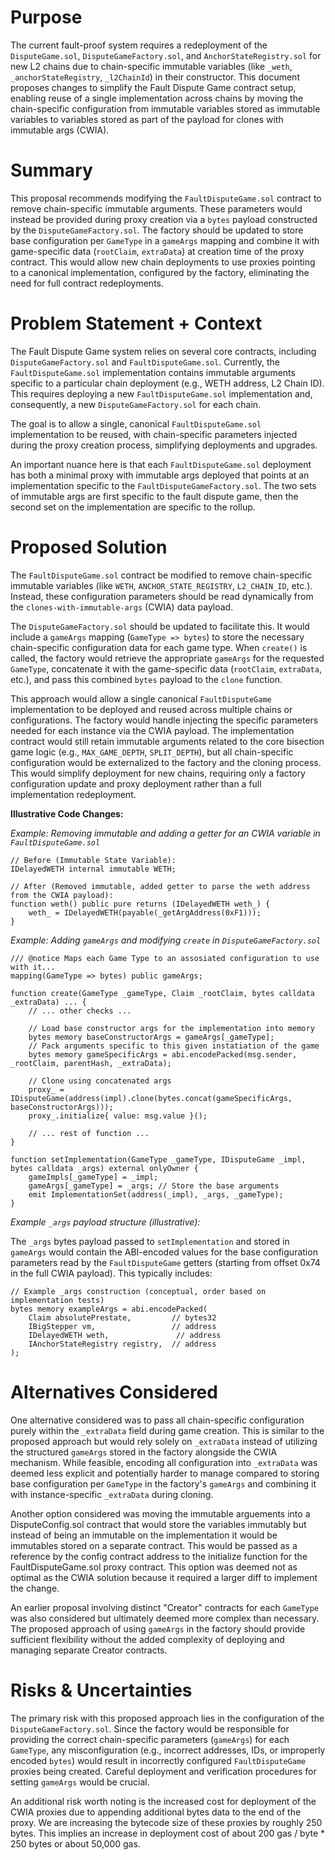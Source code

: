 # Purpose

The current fault-proof system requires a redeployment of the `DisputeGame.sol`, `DisputeGameFactory.sol`, and `AnchorStateRegistry.sol` for new L2 chains due to chain-specific immutable variables (like `_weth`, `_anchorStateRegistry`, `_l2ChainId`) in their constructor. This document proposes changes to simplify the Fault Dispute Game contract setup, enabling reuse of a single implementation across chains by moving the chain-specific configuration from immutable variables stored as immutable variables to variables stored as part of the payload for clones with immutable args (CWIA).

# Summary

This proposal recommends modifying the `FaultDisputeGame.sol` contract to remove chain-specific immutable arguments. These parameters would instead be provided during proxy creation via a `bytes` payload constructed by the `DisputeGameFactory.sol`. The factory should be updated to store base configuration per `GameType` in a `gameArgs` mapping and combine it with game-specific data (`rootClaim`, `extraData`) at creation time of the proxy contract. This would allow new chain deployments to use proxies pointing to a canonical implementation, configured by the factory, eliminating the need for full contract redeployments.

# Problem Statement + Context

The Fault Dispute Game system relies on several core contracts, including `DisputeGameFactory.sol` and `FaultDisputeGame.sol`. Currently, the `FaultDisputeGame.sol` implementation contains immutable arguments specific to a particular chain deployment (e.g., WETH address, L2 Chain ID). This requires deploying a new `FaultDisputeGame.sol` implementation and, consequently, a new `DisputeGameFactory.sol` for each chain.

The goal is to allow a single, canonical `FaultDisputeGame.sol` implementation to be reused, with chain-specific parameters injected during the proxy creation process, simplifying deployments and upgrades.

An important nuance here is that each `FaultDisputeGame.sol` deployment has both a minimal proxy with immutable args deployed that points at an implementation specific to the `FaultDisputeGameFactory.sol`. The two sets of immutable args are first specific to the fault dispute game, then the second set on the implementation are specific to the rollup.

# Proposed Solution

The `FaultDisputeGame.sol` contract be modified to remove chain-specific immutable variables (like `WETH`, `ANCHOR_STATE_REGISTRY`, `L2_CHAIN_ID`, etc.). Instead, these configuration parameters should be read dynamically from the `clones-with-immutable-args` (CWIA) data payload.

The `DisputeGameFactory.sol` should be updated to facilitate this. It would include a `gameArgs` mapping (`GameType => bytes`) to store the necessary chain-specific configuration data for each game type. When `create()` is called, the factory would retrieve the appropriate `gameArgs` for the requested `GameType`, concatenate it with the game-specific data (`rootClaim`, `extraData`, etc.), and pass this combined `bytes` payload to the `clone` function.

This approach would allow a single canonical `FaultDisputeGame` implementation to be deployed and reused across multiple chains or configurations. The factory would handle injecting the specific parameters needed for each instance via the CWIA payload. The implementation contract would still retain immutable arguments related to the core bisection game logic (e.g., `MAX_GAME_DEPTH`, `SPLIT_DEPTH`), but all chain-specific configuration would be externalized to the factory and the cloning process. This would simplify deployment for new chains, requiring only a factory configuration update and proxy deployment rather than a full implementation redeployment.

**Illustrative Code Changes:**

*Example: Removing immutable and adding a getter for an CWIA variable in `FaultDisputeGame.sol`*

```solidity
// Before (Immutable State Variable):
IDelayedWETH internal immutable WETH;

// After (Removed immutable, added getter to parse the weth address from the CWIA payload):
function weth() public pure returns (IDelayedWETH weth_) {
    weth_ = IDelayedWETH(payable(_getArgAddress(0xF1)));
}
```

*Example: Adding `gameArgs` and modifying `create` in `DisputeGameFactory.sol`*

```solidity
/// @notice Maps each Game Type to an assosiated configuration to use with it...
mapping(GameType => bytes) public gameArgs;

function create(GameType _gameType, Claim _rootClaim, bytes calldata _extraData) ... {
    // ... other checks ...

    // Load base constructor args for the implementation into memory
    bytes memory baseConstructorArgs = gameArgs[_gameType];
    // Pack arguments specific to this given instatiation of the game
    bytes memory gameSpecificArgs = abi.encodePacked(msg.sender, _rootClaim, parentHash, _extraData);

    // Clone using concatenated args
    proxy_ = IDisputeGame(address(impl).clone(bytes.concat(gameSpecificArgs, baseConstructorArgs)));
    proxy_.initialize{ value: msg.value }();

    // ... rest of function ...
}

function setImplementation(GameType _gameType, IDisputeGame _impl, bytes calldata _args) external onlyOwner {
    gameImpls[_gameType] = _impl;
    gameArgs[_gameType] = _args; // Store the base arguments
    emit ImplementationSet(address(_impl), _args, _gameType);
}
```

*Example `_args` payload structure (illustrative):*

The `_args` bytes payload passed to `setImplementation` and stored in `gameArgs` would contain the ABI-encoded values for the base configuration parameters read by the `FaultDisputeGame` getters (starting from offset 0x74 in the full CWIA payload). This typically includes:

```solidity
// Example _args construction (conceptual, order based on implementation tests)
bytes memory exampleArgs = abi.encodePacked(
    Claim absolutePrestate,         // bytes32
    IBigStepper vm,                 // address
    IDelayedWETH weth,               // address
    IAnchorStateRegistry registry,  // address
);
```

# Alternatives Considered

One alternative considered was to pass all chain-specific configuration purely within the `_extraData` field during game creation. This is similar to the proposed approach but would rely solely on `_extraData` instead of utilizing the structured `gameArgs` stored in the factory alongside the CWIA mechanism. While feasible, encoding all configuration into `_extraData` was deemed less explicit and potentially harder to manage compared to storing base configuration per `GameType` in the factory's `gameArgs` and combining it with instance-specific `_extraData` during cloning.

Another option considered was moving the immutable arguements into a DisputeConfig.sol contract that would store the variables immutably but instead of being an immutable on the implementation it would be immutables stored on a separate contract.  This would be passed as a reference by the config contract address to the initialize function for the FaultDisputeGame.sol proxy contract.  This option was deemed not as optimal as the CWIA solution because it required a larger diff to implement the change.

An earlier proposal involving distinct "Creator" contracts for each `GameType` was also considered but ultimately deemed more complex than necessary. The proposed approach of using `gameArgs` in the factory should provide sufficient flexibility without the added complexity of deploying and managing separate Creator contracts.

# Risks & Uncertainties

The primary risk with this proposed approach lies in the configuration of the `DisputeGameFactory.sol`. Since the factory would be responsible for providing the correct chain-specific parameters (`gameArgs`) for each `GameType`, any misconfiguration (e.g., incorrect addresses, IDs, or improperly encoded `bytes`) would result in incorrectly configured `FaultDisputeGame` proxies being created. Careful deployment and verification procedures for setting `gameArgs` would be crucial.

An additional risk worth noting is the increased cost for deployment of the CWIA proxies due to appending additional bytes data to the end of the proxy. We are increasing the bytecode size of these proxies by roughly 250 bytes.  This implies an increase in deployment cost of about 200 gas / byte * 250 bytes or about 50,000 gas.